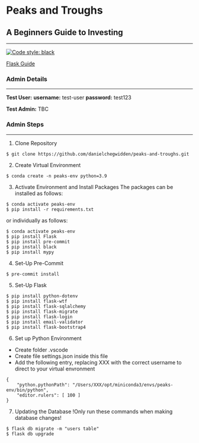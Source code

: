 # Peaks and Troughs
## A Beginners Guide to Investing
<hr>

[![Code style: black](https://img.shields.io/badge/code%20style-black-000000.svg)](https://github.com/psf/black)

[Flask Guide](https://blog.miguelgrinberg.com/post/the-flask-mega-tutorial-part-i-hello-world)

### Admin Details
<hr>

**Test User:**
**username:** test-user
**password:** test123

**Test Admin:**
TBC

### Admin Steps
<hr>

1. Clone Repository
```
$ git clone https://github.com/danielchegwidden/peaks-and-troughs.git
```

2. Create Virtual Environment
```
$ conda create -n peaks-env python=3.9
```
3. Activate Environment and Install Packages
The packages can be installed as follows:
```
$ conda activate peaks-env
$ pip install -r requirements.txt
```
or individually as follows:
```
$ conda activate peaks-env
$ pip install Flask
$ pip install pre-commit
$ pip install black
$ pip install mypy
```
4. Set-Up Pre-Commit
```
$ pre-commit install
```
5. Set-Up Flask
```
$ pip install python-dotenv
$ pip install flask-wtf
$ pip install flask-sqlalchemy
$ pip install flask-migrate
$ pip install flask-login
$ pip install email-validator
$ pip install flask-bootstrap4
```
6. Set up Python Environment
- Create folder .vscode
- Create file settings.json inside this file
- Add the following entry, replacing XXX with the correct username to direct to your virtual envronment
```
{
    "python.pythonPath": "/Users/XXX/opt/miniconda3/envs/peaks-env/bin/python",
    "editor.rulers": [ 100 ]
}
```
7. Updating the Database
!Only run these commands when making database changes!
```
$ flask db migrate -m "users table"
$ flask db upgrade
```
